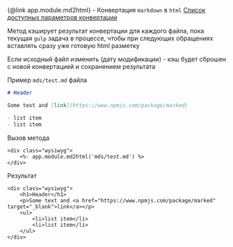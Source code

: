 {@link app.module.md2html} - Конвертация `markdown` в `html`
[Список доступных параметров конвертации](https://www.npmjs.com/package/marked#options-1)

Метод кэширует результат конвертации для каждого файла, пока текущая `gulp` задача в процессе,
чтобы при следующих обращениях вставлять сразу уже готовую html разметку

Если исходный файл изменить (дату модификации) - кэш будет сброшен
с новой конвертацией и сохранением результата

Пример `mds/test.md` файла

```markdown
# Header

Some text and [link](https://www.npmjs.com/package/marked)

- list item
- list item
```

Вызов метода

```ejs
<div class="wysiwyg">
    <%- app.module.md2html('mds/test.md') %>
</div>
```

Результат

```markup
<div class="wysiwyg">
    <h1>Header</h1>
    <p>Some text and <a href="https://www.npmjs.com/package/marked" target="_blank">link</a></p>
    <ul>
        <li>list item</li>
        <li>list item</li>
    </ul>
</div>
```
